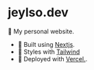 # jeylso.dev
🏡 My personal website. 

- 🚧 Built using [Nextjs](https://nextjs.org).
- 💅 Styles with [Tailwind](https://tailwindcss.com)
- 🚀 Deployed with [Vercel.](https://vercel.com/).
